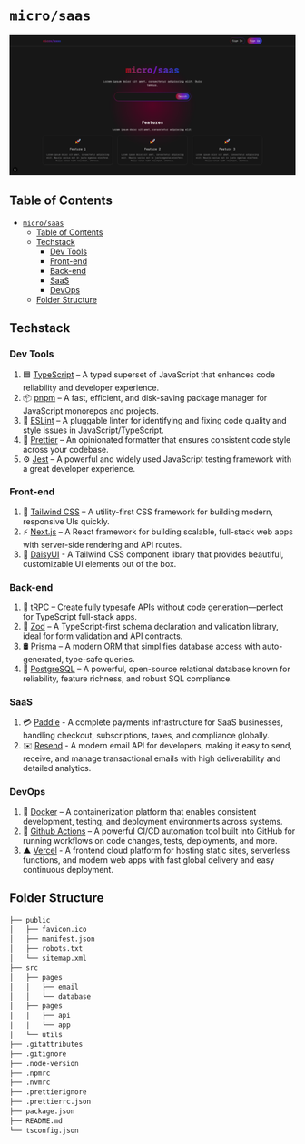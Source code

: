 # `micro/saas`

![cover](./images/cover.png)

## Table of Contents

- [`micro/saas`](#microsaas)
  - [Table of Contents](#table-of-contents)
  - [Techstack](#techstack)
    - [Dev Tools](#dev-tools)
    - [Front-end](#front-end)
    - [Back-end](#back-end)
    - [SaaS](#saas)
    - [DevOps](#devops)
  - [Folder Structure](#folder-structure)

## Techstack

### Dev Tools

1. 🟦 [TypeScript](https://www.typescriptlang.org/) – A typed superset of JavaScript that enhances code reliability and developer experience.
2. 📦 [pnpm](https://pnpm.io/) – A fast, efficient, and disk-saving package manager for JavaScript monorepos and projects.
3. 🧹 [ESLint](https://eslint.org/) – A pluggable linter for identifying and fixing code quality and style issues in JavaScript/TypeScript.
4. 🎨 [Prettier](https://prettier.io/) – An opinionated formatter that ensures consistent code style across your codebase.
5. ⚙️ [Jest](https://jestjs.io/) – A powerful and widely used JavaScript testing framework with a great developer experience.

### Front-end

1. 💨 [Tailwind CSS](https://tailwindcss.com/) – A utility-first CSS framework for building modern, responsive UIs quickly.
2. ⚡ [Next.js](https://nextjs.org/) – A React framework for building scalable, full-stack web apps with server-side rendering and API routes.
3. 🌼 [DaisyUI](https://daisyui.com) - A Tailwind CSS component library that provides beautiful, customizable UI elements out of the box.

### Back-end

1. 🔗 [tRPC](https://trpc.io/) – Create fully typesafe APIs without code generation—perfect for TypeScript full-stack apps.
2. 🧱 [Zod](https://zod.dev/) – A TypeScript-first schema declaration and validation library, ideal for form validation and API contracts.
3. 🛢️ [Prisma](https://www.prisma.io/) – A modern ORM that simplifies database access with auto-generated, type-safe queries.
4. 🐘 [PostgreSQL](https://www.postgresql.org/) – A powerful, open-source relational database known for reliability, feature richness, and robust SQL compliance.

### SaaS

1. 💳 [Paddle](https://www.paddle.com/) - A complete payments infrastructure for SaaS businesses, handling checkout, subscriptions, taxes, and compliance globally.
2. ✉️ [Resend](https://resend.com) - A modern email API for developers, making it easy to send, receive, and manage transactional emails with high deliverability and detailed analytics.

### DevOps

1. 🐳 [Docker](https://www.docker.com/) – A containerization platform that enables consistent development, testing, and deployment environments across systems.
2. 🔁 [Github Actions](https://github.com/features/actions) – A powerful CI/CD automation tool built into GitHub for running workflows on code changes, tests, deployments, and more.
3. ▲ [Vercel](https://vercel.com) - A frontend cloud platform for hosting static sites, serverless functions, and modern web apps with fast global delivery and easy continuous deployment.

## Folder Structure

```txt
├── public
│   ├── favicon.ico
│   ├── manifest.json
│   ├── robots.txt
│   └── sitemap.xml
├── src
│   ├── pages
│   │   ├── email
│   │   └── database
│   ├── pages
│   │   ├── api
│   │   └── app
│   └── utils
├── .gitattributes
├── .gitignore
├── .node-version
├── .npmrc
├── .nvmrc
├── .prettierignore
├── .prettierrc.json
├── package.json
├── README.md
└── tsconfig.json
```
